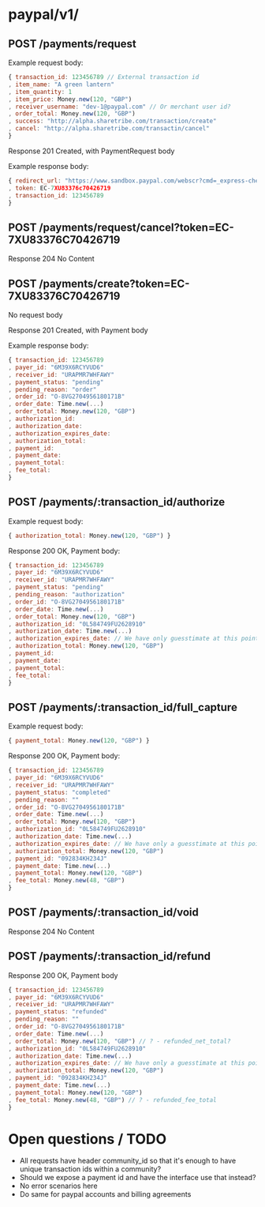 
# paypal/v1/

## POST /payments/request

Example request body:

```js
{ transaction_id: 123456789 // External transaction id
, item_name: "A green lantern"
, item_quantity: 1
, item_price: Money.new(120, "GBP")
, receiver_username: "dev-1@paypal.com" // Or merchant user id?
, order_total: Money.new(120, "GBP")
, success: "http://alpha.sharetribe.com/transaction/create"
, cancel: "http://alpha.sharetribe.com/transactin/cancel"
}
```

Response 201 Created, with PaymentRequest body

Example response body:

```js
{ redirect_url: "https://www.sandbox.paypal.com/webscr?cmd=_express-checkout&token=EC-7XU83376C70426719&useraction=commit"
, token: EC-7XU83376c70426719
, transaction_id: 123456789
}
```

## POST /payments/request/cancel?token=EC-7XU83376C70426719

Response 204 No Content


## POST /payments/create?token=EC-7XU83376C70426719

No request body

Response 201 Created, with Payment body

Example response body:

```js
{ transaction_id: 123456789
, payer_id: "6M39X6RCYVUD6"
, receiver_id: "URAPMR7WHFAWY"
, payment_status: "pending"
, pending_reason: "order"
, order_id: "O-8VG2704956180171B"
, order_date: Time.new(...)
, order_total: Money.new(120, "GBP")
, authorization_id:
, authorization_date:
, authorization_expires_date:
, authorization_total:
, payment_id:
, payment_date:
, payment_total:
, fee_total:
}
```

## POST /payments/:transaction_id/authorize

Example request body:

```js
{ authorization_total: Money.new(120, "GBP") }
```

Response 200 OK, Payment body:

```js
{ transaction_id: 123456789
, payer_id: "6M39X6RCYVUD6"
, receiver_id: "URAPMR7WHFAWY"
, payment_status: "pending"
, pending_reason: "authorization"
, order_id: "O-8VG2704956180171B"
, order_date: Time.new(...)
, order_total: Money.new(120, "GBP")
, authorization_id: "0L584749FU2628910"
, authorization_date: Time.new(...)
, authorization_expires_date: // We have only guesstimate at this point, should we return it even if it changes later?
, authorization_total: Money.new(120, "GBP")
, payment_id:
, payment_date:
, payment_total:
, fee_total:
}
```


## POST /payments/:transaction_id/full_capture

Example request body:

```js
{ payment_total: Money.new(120, "GBP") }
```

Response 200 OK, Payment body:

```js
{ transaction_id: 123456789
, payer_id: "6M39X6RCYVUD6"
, receiver_id: "URAPMR7WHFAWY"
, payment_status: "completed"
, pending_reason: ""
, order_id: "O-8VG2704956180171B"
, order_date: Time.new(...)
, order_total: Money.new(120, "GBP")
, authorization_id: "0L584749FU2628910"
, authorization_date: Time.new(...)
, authorization_expires_date: // We have only a guesstimate at this point, should we return it even if it changes later?
, authorization_total: Money.new(120, "GBP")
, payment_id: "092834KH234J"
, payment_date: Time.new(...)
, payment_total: Money.new(120, "GBP")
, fee_total: Money.new(48, "GBP")
}
```

## POST /payments/:transaction_id/void

Response 204 No Content


## POST /payments/:transaction_id/refund

Response 200 OK, Payment body

```js
{ transaction_id: 123456789
, payer_id: "6M39X6RCYVUD6"
, receiver_id: "URAPMR7WHFAWY"
, payment_status: "refunded"
, pending_reason: ""
, order_id: "O-8VG2704956180171B"
, order_date: Time.new(...)
, order_total: Money.new(120, "GBP") // ? - refunded_net_total?
, authorization_id: "0L584749FU2628910"
, authorization_date: Time.new(...)
, authorization_expires_date: // We have only a guesstimate at this point, should we return it even if it changes later?
, authorization_total: Money.new(120, "GBP")
, payment_id: "092834KH234J"
, payment_date: Time.new(...)
, payment_total: Money.new(120, "GBP")
, fee_total: Money.new(48, "GBP") // ? - refunded_fee_total
}
```

# Open questions / TODO

* All requests have header community_id so that it's enough to have unique transaction ids within a community?
* Should we expose a payment id and have the interface use that instead?
* No error scenarios here
* Do same for paypal accounts and billing agreements
